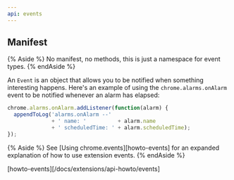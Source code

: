 ```yaml
---
api: events
---
```


## Manifest

{% Aside %}
No manifest, no methods, this is just a namespace for event types.
{% endAside %}


An `Event` is an object that allows you to be notified when something interesting happens. Here's an
example of using the `chrome.alarms.onAlarm` event to be notified whenever an alarm has elapsed:

```js
chrome.alarms.onAlarm.addListener(function(alarm) {
  appendToLog('alarms.onAlarm --'
              + ' name: '          + alarm.name
              + ' scheduledTime: ' + alarm.scheduledTime);
});
```

{% Aside %}
See [Using chrome.events][howto-events] for an expanded explanation of how to use 
 extension events.
{% endAside %}

[howto-events][/docs/extensions/api-howto/events]

